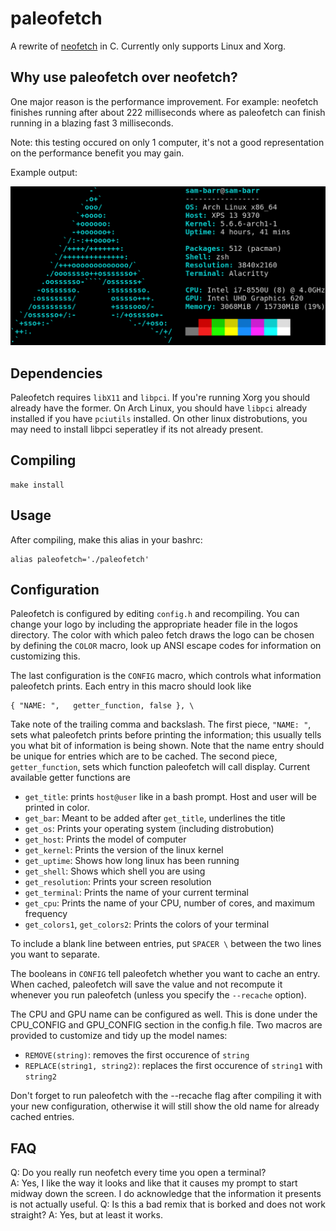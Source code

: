 paleofetch
==========

A rewrite of [neofetch](https://github.com/dylanaraps/neofetch) in C.
Currently only supports Linux and Xorg.


Why use paleofetch over neofetch?
-----------------------------------------
One major reason is the performance improvement. For example: neofetch finishes running after about 222 milliseconds where as paleofetch can finish running in a blazing fast 3 milliseconds.

Note: this testing occured on only 1 computer, it's not a good representation on the performance benefit you may gain.


Example output:

![example output](example.png)

Dependencies
------------

Paleofetch requires `libX11` and `libpci`. If you're running Xorg you should already have
the former. On Arch Linux, you should have `libpci` already installed if you have `pciutils`
installed. On other linux distrobutions, you may need to install libpci seperatley
if its not already present.

Compiling
---------

    make install

Usage
-----

After compiling, make this alias in your bashrc:

    alias paleofetch='./paleofetch'
    

Configuration
-------------

Paleofetch is configured by editing `config.h` and recompiling.
You can change your logo by including the appropriate header file in the logos directory.
The color with which paleo fetch draws the logo can be chosen by defining the `COLOR` macro,
look up ANSI escape codes for information on customizing this.

The last configuration is the `CONFIG` macro, which controls what information paleofetch
prints. Each entry in this macro should look like

    { "NAME: ",   getter_function, false }, \
    
Take note of the trailing comma and backslash. The first piece, `"NAME: "`, sets
what paleofetch prints before printing the information; this usually tells you what
bit of information is being shown. Note that the name entry should be unique for entries
which are to be cached. The second piece, `getter_function`, sets
which function paleofetch will call display. Current available getter functions are

* `get_title`: prints `host@user` like in a bash prompt. Host and user will be printed in color.
* `get_bar`: Meant to be added after `get_title`, underlines the title
* `get_os`: Prints your operating system (including distrobution)
* `get_host`: Prints the model of computer
* `get_kernel`: Prints the version of the linux kernel
* `get_uptime`: Shows how long linux has been running
* `get_shell`: Shows which shell you are using
* `get_resolution`: Prints your screen resolution
* `get_terminal`: Prints the name of your current terminal
* `get_cpu`: Prints the name of your CPU, number of cores, and maximum frequency
* `get_colors1`, `get_colors2`: Prints the colors of your terminal

To include a blank line between entries, put `SPACER \` between the two lines
you want to separate.

The booleans in `CONFIG` tell paleofetch whether you want to cache an entry.
When cached, paleofetch will save the value and not recompute it whenever you run paleofetch
(unless you specify the `--recache` option).

The CPU and GPU name can be configured as well. This is done under the CPU_CONFIG and GPU_CONFIG section
in the config.h file. Two macros are provided to customize and tidy up the model names:

* `REMOVE(string)`: removes the first occurence of `string`
* `REPLACE(string1, string2)`: replaces the first occurence of `string1` with `string2`

Don't forget to run paleofetch with the --recache flag after compiling it with your new
configuration, otherwise it will still show the old name for already cached entries.

FAQ
---

Q: Do you really run neofetch every time you open a terminal?  
A: Yes, I like the way it looks and like that it causes my prompt to start midway
down the screen. I do acknowledge that the information it presents is not actually useful.
Q: Is this a bad remix that is borked and does not work straight?
A: Yes, but at least it works.
